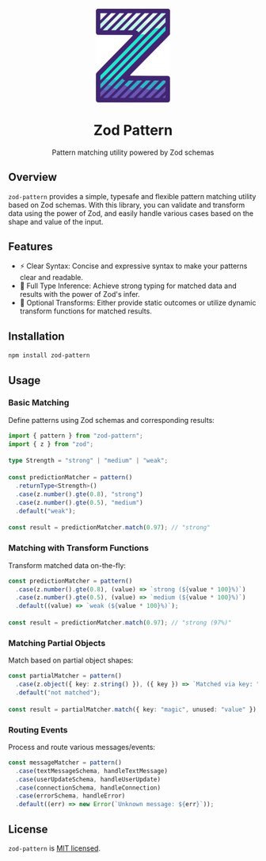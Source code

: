 <p align="center">
  <img src="logo.svg" width="150px" align="center" alt="Zod logo" />
  <h1 align="center">Zod Pattern</h1>
  
  <p align="center">
    Pattern matching utility powered by Zod schemas
  </p>
</p>

## Overview

`zod-pattern` provides a simple, typesafe and flexible pattern matching utility based on Zod schemas. With this library, you can validate and transform data using the power of Zod, and easily handle various cases based on the shape and value of the input.

## Features

- ⚡ Clear Syntax: Concise and expressive syntax to make your patterns clear and readable.
- 🌟 Full Type Inference: Achieve strong typing for matched data and results with the power of Zod's infer.
- 🚀 Optional Transforms: Either provide static outcomes or utilize dynamic transform functions for matched results.

## Installation

```bash
npm install zod-pattern
```

## Usage

### Basic Matching

Define patterns using Zod schemas and corresponding results:

```typescript
import { pattern } from "zod-pattern";
import { z } from "zod";

type Strength = "strong" | "medium" | "weak";

const predictionMatcher = pattern()
  .returnType<Strength>()
  .case(z.number().gte(0.8), "strong")
  .case(z.number().gte(0.5), "medium")
  .default("weak");

const result = predictionMatcher.match(0.97); // "strong"
```

### Matching with Transform Functions

Transform matched data on-the-fly:

```typescript
const predictionMatcher = pattern()
  .case(z.number().gte(0.8), (value) => `strong (${value * 100}%)`)
  .case(z.number().gte(0.5), (value) => `medium (${value * 100}%)`)
  .default((value) => `weak (${value * 100}%)`);

const result = predictionMatcher.match(0.97); // "strong (97%)"
```

### Matching Partial Objects

Match based on partial object shapes:

```typescript
const partialMatcher = pattern()
  .case(z.object({ key: z.string() }), ({ key }) => `Matched via key: "${key}"`)
  .default("not matched");

const result = partialMatcher.match({ key: "magic", unused: "value" }); // `Matched via key: "magic"`
```

### Routing Events

Process and route various messages/events:

```typescript
const messageMatcher = pattern()
  .case(textMessageSchema, handleTextMessage)
  .case(userUpdateSchema, handleUserUpdate)
  .case(connectionSchema, handleConnection)
  .case(errorSchema, handleError)
  .default((err) => new Error(`Unknown message: ${err}`));
```

## License

`zod-pattern` is [MIT licensed](./LICENSE).
